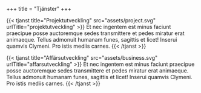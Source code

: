 +++
title = "Tjänster"
+++

{{< tjanst title="Projektutveckling" src="assets/project.svg" urlTitle="projektutveckling" >}}
Et nec ingentem est minus faciunt praecipue posse auctoremque sedes transmittere et pedes miratur erat animaeque. Tellus admonuit humanam funes, sagittis et licet! Inserui quamvis Clymeni. Pro istis mediis carnes.
{{< /tjanst  >}}

{{< tjanst title="Affärsutveckling" src="assets/business.svg" urlTitle="affarsutveckling" >}}
Et nec ingentem est minus faciunt praecipue posse auctoremque sedes transmittere et pedes miratur erat animaeque. Tellus admonuit humanam funes, sagittis et licet! Inserui quamvis Clymeni. Pro istis mediis carnes.
{{< /tjanst  >}}